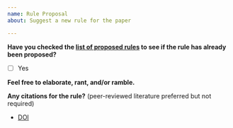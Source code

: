 ```yaml
---
name: Rule Proposal
about: Suggest a new rule for the paper

---
```


**Have you checked the [list of proposed rules](https://github.com/Benjamin-Lee/deep-rules/issues?q=is%3Aissue+is%3Aopen+label%3Arule) to see if the rule has already been proposed?**

<!-- Put an x in between the brackets to show you did! -->
- [ ] Yes

**Feel free to elaborate, rant, and/or ramble.**

**Any citations for the rule?** (peer-reviewed literature preferred but not required)
- [DOI](doi.org/DOI_goes_here)
